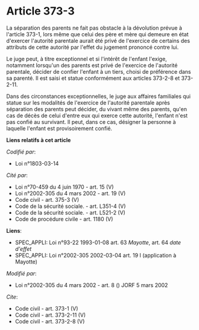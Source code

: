 # Article 373-3

La séparation des parents ne fait pas obstacle à la dévolution prévue à l'article 373-1, lors même que celui des père et mère
qui demeure en état d'exercer l'autorité parentale aurait été privé de l'exercice de certains des attributs de cette autorité
par l'effet du jugement prononcé contre lui. 

Le juge peut, à titre exceptionnel et si l'intérêt de l'enfant l'exige, notamment lorsqu'un des parents est privé de
l'exercice de l'autorité parentale, décider de confier l'enfant à un tiers, choisi de préférence dans sa parenté. Il est
saisi et statue conformément aux articles 373-2-8 et 373-2-11. 

Dans des circonstances exceptionnelles, le juge aux affaires familiales qui statue sur les modalités de l'exercice de
l'autorité parentale après séparation des parents peut décider, du vivant même des parents, qu'en cas de décès de celui
d'entre eux qui exerce cette autorité, l'enfant n'est pas confié au survivant. Il peut, dans ce cas, désigner la personne à
laquelle l'enfant est provisoirement confié.

**Liens relatifs à cet article**

_Codifié par_:

  - Loi n°1803-03-14

_Cité par_:

  - Loi n°70-459 du 4 juin 1970 - art. 15 (V)
  - Loi n°2002-305 du 4 mars 2002 - art. 19 (V)
  - Code civil - art. 375-3 (V)
  - Code de la sécurité sociale. - art. L351-4 (V)
  - Code de la sécurité sociale. - art. L521-2 (V)
  - Code de procédure civile - art. 1180 (V)

**Liens**:

  - SPEC_APPLI: Loi n°93-22 1993-01-08 art. 63 *Mayotte*, art. 64 *date d'effet*
  - SPEC_APPLI: Loi n°2002-305 2002-03-04 art. 19 I (application à Mayotte)

_Modifié par_:

  - Loi n°2002-305 du 4 mars 2002 - art. 8 () JORF 5 mars 2002

_Cite_:

  - Code civil - art. 373-1 (V)
  - Code civil - art. 373-2-11 (V)
  - Code civil - art. 373-2-8 (V)
